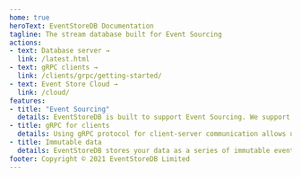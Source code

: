 ```yaml
---
home: true
heroText: EventStoreDB Documentation
tagline: The stream database built for Event Sourcing
actions:
- text: Database server →
  link: /latest.html
- text: gRPC clients →
  link: /clients/grpc/getting-started/
- text: Event Store Cloud →
  link: /cloud/
features:
- title: "Event Sourcing"
  details: EventStoreDB is built to support Event Sourcing. We support idempotent appending and reading events from individual streams.
- title: gRPC for clients
  details: Using gRPC protocol for client-server communication allows us to provide SDKs for a wide range of languages and platforms.
- title: Immutable data
  details: EventStoreDB stores your data as a series of immutable events over time, providing one of the strongest audit log options available (characteristics similar to a blockchain).
footer: Copyright © 2021 EventStoreDB Limited
---
```

